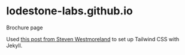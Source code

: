 # lodestone-labs.github.io
Brochure page

Used [this post from Steven
Westmoreland](https://stevenwestmoreland.com/2021/01/using-tailwind-css-with-jekyll.html)
to set up Tailwind CSS with Jekyll.
